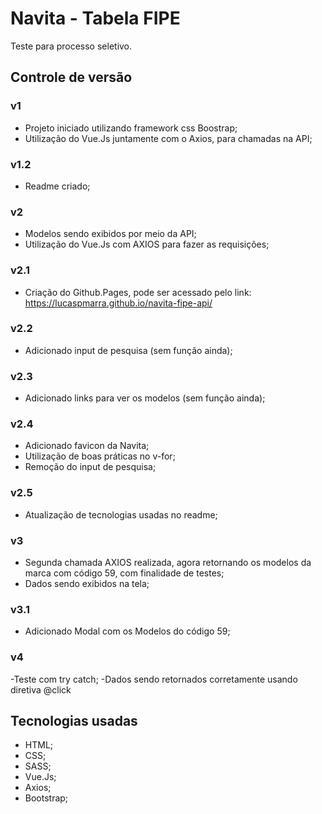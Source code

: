 # Navita - Tabela FIPE

Teste para processo seletivo.

## Controle de versão

### v1

- Projeto iniciado utilizando framework css Boostrap;
- Utilização do Vue.Js juntamente com o Axios, para chamadas na API;

### v1.2

- Readme criado;

### v2

- Modelos sendo exibidos por meio da API;
- Utilização do Vue.Js com AXIOS para fazer as requisições;

### v2.1

- Criação do Github.Pages, pode ser acessado pelo link: https://lucaspmarra.github.io/navita-fipe-api/

### v2.2

- Adicionado input de pesquisa (sem função ainda);

### v2.3

- Adicionado <a> links para ver os modelos (sem função ainda);

### v2.4

- Adicionado favicon da Navita;
- Utilização de boas práticas no v-for;
- Remoção do input de pesquisa;

### v2.5

- Atualização de tecnologias usadas no readme;

### v3

- Segunda chamada AXIOS realizada, agora retornando os modelos da marca com código 59, com finalidade de testes;
- Dados sendo exibidos na tela;

### v3.1

- Adicionado Modal com os Modelos do código 59;

### v4

-Teste com try catch;
-Dados sendo retornados corretamente usando diretiva @click

## Tecnologias usadas

- HTML;
- CSS;
- SASS;
- Vue.Js;
- Axios;
- Bootstrap;
